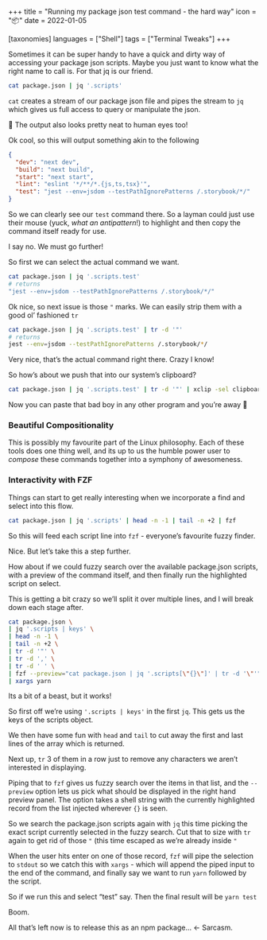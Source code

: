 +++
title = "Running my package json test command - the hard way"
icon = "📦"
date = 2022-01-05

[taxonomies]
languages = ["Shell"]
tags = ["Terminal Tweaks"]
+++

Sometimes it can be super handy to have a quick and dirty way of accessing your package json scripts. Maybe you just want to know what the right name to call is. For that jq is our friend.
<!-- more -->

```bash
cat package.json | jq '.scripts'
```

`cat` creates a stream of our package json file and pipes the stream to `jq` which gives us full access to query or manipulate the json.

<aside>
🎨 The output also looks pretty neat to human eyes too!

</aside>

Ok cool, so this will output something akin to the following

```json
{
  "dev": "next dev",
  "build": "next build",
  "start": "next start",
  "lint": "eslint '*/**/*.{js,ts,tsx}'",
  "test": "jest --env=jsdom --testPathIgnorePatterns /.storybook/*/"
}
```

So we can clearly see our `test` command there. So a layman could just use their mouse (yuck, *what an antipattern*!) to highlight and then copy the command itself ready for use. 

I say no. We must go further! 

So first we can select the actual command we want. 

```bash
cat package.json | jq '.scripts.test'
# returns
"jest --env=jsdom --testPathIgnorePatterns /.storybook/*/"
```

Ok nice, so next issue is those `"` marks. We can easily strip them with a good ol’ fashioned `tr`

```bash
cat package.json | jq '.scripts.test' | tr -d '"'
# returns 
jest --env=jsdom --testPathIgnorePatterns /.storybook/*/
```

Very nice, that’s the actual command right there. Crazy I know! 

So how’s about we push that into our system’s clipboard? 

```bash
cat package.json | jq '.scripts.test' | tr -d '"' | xclip -sel clipboard
```

Now you can paste that bad boy in any other program and you’re away 🚀 

### Beautiful Compositionality

This is possibly my favourite part of the Linux philosophy. Each of these tools does one thing well, and its up to us the humble power user to *compose* these commands together into a symphony of awesomeness. 

### Interactivity with FZF

Things can start to get really interesting when we incorporate a find and select into this flow. 

```bash
cat package.json | jq '.scripts' | head -n -1 | tail -n +2 | fzf
```

So this will feed each script line into `fzf` - everyone’s favourite fuzzy finder. 

Nice. But let’s take this a step further. 

How about if we could fuzzy search over the available package.json scripts, with a preview of the command itself, and then finally run the highlighted script on select. 

This is getting a bit crazy so we’ll split it over multiple lines, and I will break down each stage after.

```bash
cat package.json \
| jq '.scripts | keys' \
| head -n -1 \
| tail -n +2 \
| tr -d '"' \
| tr -d ',' \
| tr -d ' ' \
| fzf --preview="cat package.json | jq '.scripts[\"{}\"]' | tr -d '\"'" \
| xargs yarn
```

Its a bit of a beast, but it works! 

So first off we’re using `'.scripts | keys'` in the first `jq`. This gets us the keys of the scripts object. 

We then have some fun with `head` and `tail` to cut away the first and last lines of the array which is returned.

Next up, `tr` 3 of them in a row just to remove any characters we aren’t interested in displaying.

Piping that to `fzf` gives us fuzzy search over the items in that list, and the `--preview` option lets us pick what should be displayed in the right hand preview panel. The option takes a shell string with the currently highlighted record from the list injected wherever `{}` is seen. 

So we search the package.json scripts again with `jq` this time picking the exact script currently selected in the fuzzy search. Cut that to size with `tr` again to get rid of those `"` (this time escaped as we’re already inside `"`  

When the user hits enter on one of those record, `fzf` will pipe the selection to `stdout` so we catch this with `xargs` - which will append the piped input to the end of the command, and finally say we want to run `yarn` followed by the script. 

So if we run this and select “test” say. Then the final result will be `yarn test` 

Boom. 

All that’s left now is to release this as an npm package... ← Sarcasm.
